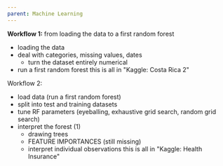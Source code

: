```yaml
---
parent: Machine Learning 
---
```




**Workflow 1:** from loading the data to a first random forest
- loading the data
- deal with categories, missing values, dates
	- turn the dataset entirely numerical
- run a first random forest
this is all in "Kaggle: Costa Rica 2"

Workflow 2:
- load data (run a first random forest)
- split into test and training datasets
- tune RF parameters (eyeballing, exhaustive grid search, random grid search)
- interpret the forest (1)
	- drawing trees
	- FEATURE IMPORTANCES (still missing)
	- interpret individual observations
this is all in "Kaggle: Health Insurance"